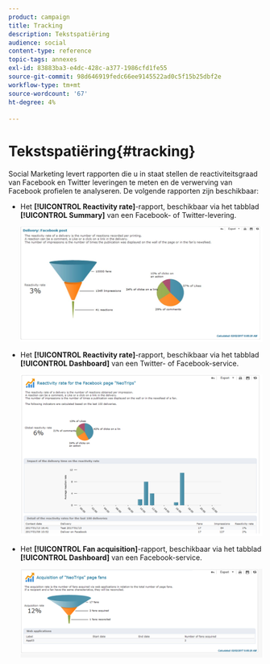 ```yaml
---
product: campaign
title: Tracking
description: Tekstspatiëring
audience: social
content-type: reference
topic-tags: annexes
exl-id: 83883ba3-e4dc-428c-a377-1986cfd1fe55
source-git-commit: 98d646919fedc66ee9145522ad0c5f15b25dbf2e
workflow-type: tm+mt
source-wordcount: '67'
ht-degree: 4%

---
```


# Tekstspatiëring{#tracking}

Social Marketing levert rapporten die u in staat stellen de reactiviteitsgraad van Facebook en Twitter leveringen te meten en de verwerving van Facebook profielen te analyseren. De volgende rapporten zijn beschikbaar:

* Het **[!UICONTROL Reactivity rate]**-rapport, beschikbaar via het tabblad **[!UICONTROL Summary]** van een Facebook- of Twitter-levering.

   ![](assets/social_report_3.png)

* Het **[!UICONTROL Reactivity rate]**-rapport, beschikbaar via het tabblad **[!UICONTROL Dashboard]** van een Twitter- of Facebook-service.

   ![](assets/social_report_2.png)

* Het **[!UICONTROL Fan acquisition]**-rapport, beschikbaar via het tabblad **[!UICONTROL Dashboard]** van een Facebook-service.

   ![](assets/social_report_1.png)
